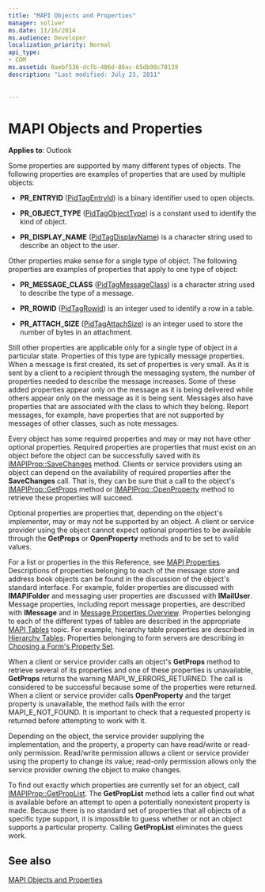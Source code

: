 ```yaml
---
title: "MAPI Objects and Properties"
manager: soliver
ms.date: 11/16/2014
ms.audience: Developer
localization_priority: Normal
api_type:
- COM
ms.assetid: 0aebf536-dcfb-406d-86ac-65db98c78139
description: "Last modified: July 23, 2011"
 
 
---
```


# MAPI Objects and Properties

  
  
**Applies to**: Outlook 
  
Some properties are supported by many different types of objects. The following properties are examples of properties that are used by multiple objects:
  
- **PR_ENTRYID** ([PidTagEntryId](pidtagentryid-canonical-property.md)) is a binary identifier used to open objects.
    
- **PR_OBJECT_TYPE** ([PidTagObjectType](pidtagobjecttype-canonical-property.md)) is a constant used to identify the kind of object.
    
- **PR_DISPLAY_NAME** ([PidTagDisplayName](pidtagdisplayname-canonical-property.md)) is a character string used to describe an object to the user.
    
Other properties make sense for a single type of object. The following properties are examples of properties that apply to one type of object:
  
- **PR_MESSAGE_CLASS** ([PidTagMessageClass](pidtagmessageclass-canonical-property.md)) is a character string used to describe the type of a message.
    
- **PR_ROWID** ([PidTagRowid](pidtagrowid-canonical-property.md)) is an integer used to identify a row in a table.
    
- **PR_ATTACH_SIZE** ([PidTagAttachSize](pidtagattachsize-canonical-property.md)) is an integer used to store the number of bytes in an attachment.
    
Still other properties are applicable only for a single type of object in a particular state. Properties of this type are typically message properties. When a message is first created, its set of properties is very small. As it is sent by a client to a recipient through the messaging system, the number of properties needed to describe the message increases. Some of these added properties appear only on the message as it is being delivered while others appear only on the message as it is being sent. Messages also have properties that are associated with the class to which they belong. Report messages, for example, have properties that are not supported by messages of other classes, such as note messages. 
  
Every object has some required properties and may or may not have other optional properties. Required properties are properties that must exist on an object before the object can be successfully saved with its [IMAPIProp::SaveChanges](imapiprop-savechanges.md) method. Clients or service providers using an object can depend on the availability of required properties after the **SaveChanges** call. That is, they can be sure that a call to the object's [IMAPIProp::GetProps](imapiprop-getprops.md) method or [IMAPIProp::OpenProperty](imapiprop-openproperty.md) method to retrieve these properties will succeed. 
  
Optional properties are properties that, depending on the object's implementer, may or may not be supported by an object. A client or service provider using the object cannot expect optional properties to be available through the **GetProps** or **OpenProperty** methods and to be set to valid values. 
  
For a list or properties in the this Reference, see [MAPI Properties](mapi-properties.md). Descriptions of properties belonging to each of the message store and address book objects can be found in the discussion of the object's standard interface. For example, folder properties are discussed with **IMAPIFolder** and messaging user properties are discussed with **IMailUser**. Message properties, including report message properties, are described with **IMessage** and in [Message Properties Overview](message-properties-overview.md). Properties belonging to each of the different types of tables are described in the appropriate [MAPI Tables](mapi-tables.md) topic. For example, hierarchy table properties are described in [Hierarchy Tables](hierarchy-tables.md). Properties belonging to form servers are describing in [Choosing a Form's Property Set](choosing-a-form-s-property-set.md).
  
When a client or service provider calls an object's **GetProps** method to retrieve several of its properties and one of these properties is unavailable, **GetProps** returns the warning MAPI_W_ERRORS_RETURNED. The call is considered to be successful because some of the properties were returned. When a client or service provider calls **OpenProperty** and the target property is unavailable, the method fails with the error MAPI_E_NOT_FOUND. It is important to check that a requested property is returned before attempting to work with it. 
  
Depending on the object, the service provider supplying the implementation, and the property, a property can have read/write or read-only permission. Read/write permission allows a client or service provider using the property to change its value; read-only permission allows only the service provider owning the object to make changes. 
  
To find out exactly which properties are currently set for an object, call [IMAPIProp::GetPropList](imapiprop-getproplist.md). The **GetPropList** method lets a caller find out what is available before an attempt to open a potentially nonexistent property is made. Because there is no standard set of properties that all objects of a specific type support, it is impossible to guess whether or not an object supports a particular property. Calling **GetPropList** eliminates the guess work. 
  
## See also



[MAPI Objects and Properties](mapi-objects-and-properties.md)

